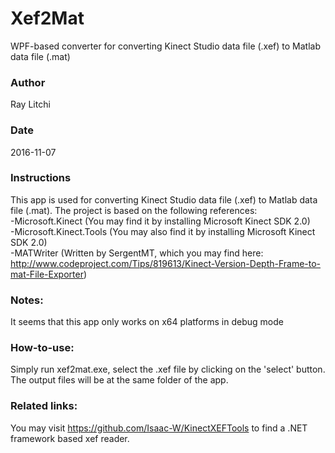 # Xef2Mat
WPF-based converter for converting Kinect Studio data file (.xef) to Matlab data file (.mat)  

### Author
Ray Litchi  

### Date
2016-11-07  

### Instructions
This app is used for converting Kinect Studio data file (.xef) to Matlab data file (.mat).
The project is based on the following references:  
-Microsoft.Kinect (You may find it by installing Microsoft Kinect SDK 2.0)  
-Microsoft.Kinect.Tools (You may also find it by installing Microsoft Kinect SDK 2.0)  
-MATWriter (Written by SergentMT, which you may find here: http://www.codeproject.com/Tips/819613/Kinect-Version-Depth-Frame-to-mat-File-Exporter)  

### Notes:
It seems that this app only works on x64 platforms in debug mode   

### How-to-use:
Simply run xef2mat.exe, select the .xef file by clicking on the 'select' button. The output files will be at the same folder of the app.  

### Related links:
You may visit https://github.com/Isaac-W/KinectXEFTools to find a .NET framework based xef reader.
